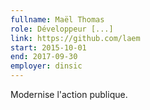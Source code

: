 ```yaml
---
fullname: Maël Thomas
role: Développeur [...]
link: https://github.com/laem
start: 2015-10-01
end: 2017-09-30
employer: dinsic
---
```


Modernise l'action publique.
